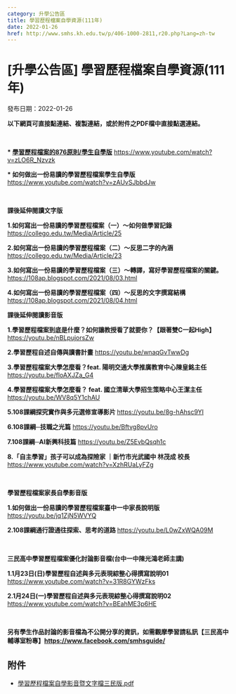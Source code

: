 ```yaml
---
category: 升學公告區
title: 學習歷程檔案自學資源(111年)
date: 2022-01-26
href: http://www.smhs.kh.edu.tw/p/406-1000-2811,r20.php?Lang=zh-tw
---
```


# [升學公告區] 學習歷程檔案自學資源(111年)

發布日期：2022-01-26

<div><div></div><div><p><span><strong><span><span>以下網頁可直接點連結、複製連結，或於附件之PDF檔中直接點選連結。</span></span></strong></span><p> <p><span><span><strong><span>* </span><a href=https://www.youtube.com/watch?v=zLO6R_Nzvzk>學習歷程檔案的876原則/學生自學版</a></strong></span><span> <a href=https://www.youtube.com/watch?v=zLO6R_Nzvzk>https://www.youtube.com/watch?v=zLO6R_Nzvzk</a></span></span><p><span><span><strong>* 如何做出一份易讀的學習歷程檔案學生自學版</strong> <a href=https://www.youtube.com/watch?v=zAUvSJbbdJw>https://www.youtube.com/watch?v=zAUvSJbbdJw</a> </span></span><p><span><span></span></span><p> <p><span><span><span><span><strong><span>課後延伸閱讀<span>文字版</span></span></strong></span></span></span></span><p><span><strong><span><span>1.</span></span></strong><span><strong>如何寫出一份易讀的學習歷程檔案（一）</strong></span><strong>～</strong><span><strong>如何做學習記錄</strong> <a href=https://collego.edu.tw/Media/Article/25>https://collego.edu.tw/Media/Article/25</a></span></span><p><span><span><strong>2.如何寫出一份易讀的學習歷程檔案（二）</strong></span><strong>～</strong><span><strong>反思二字的內涵</strong> <a href=https://collego.edu.tw/Media/Article/23>https://collego.edu.tw/Media/Article/23</a></span></span><p><span><span><strong>3.如何寫出一份易讀的學習歷程檔案（三）</strong></span><strong>～</strong><span><strong>轉譯，寫好學習歷程檔案的關鍵。</strong> <a href=https://108ap.blogspot.com/2021/08/03.html>https://108ap.blogspot.com/2021/08/03.html</a></span></span><p><span><span><strong>4.如何寫出一份易讀的學習歷程檔案（四）～反思的文字撰寫結構</strong> <a href=https://108ap.blogspot.com/2021/08/04.html>https://108ap.blogspot.com/2021/08/04.html</a></span></span><p><span></span><p><span><strong><span><span>課後延伸閱讀<span>影音版</span></span></span></strong></span><p><span><span><strong>1.學習歷程檔案到底是什麼？如何讓教授看了就要你？【跟著雙C一起High】</strong><a href=https://youtu.be/nBLpujorsZw>https://youtu.be/nBLpujorsZw</a></span></span><p><span><span><strong>2.學習歷程自述自傳與讀書計畫</strong> <a href=https://youtu.be/wnaqGvTwwDg>https://youtu.be/wnaqGvTwwDg</a></span></span><p><span><span><strong>3.學習歷程檔案大學怎麼看？feat. 陽明交通大學推廣教育中心陳皇銘主任</strong> <a href=https://youtu.be/floAXJZa_G4>https://youtu.be/floAXJZa_G4</a></span></span><p><span><span><strong>4.學習歷程檔案大學怎麼看？ feat. 國立清華大學招生策略中心王潔主任 </strong><a href=https://youtu.be/WV8q5Y1chAU>https://youtu.be/WV8q5Y1chAU</a> </span></span><p><span><span><strong>5.108課綱探究實作與多元選修宣導影片 </strong><a href=https://youtu.be/8g-hAhsc9YI>https://youtu.be/8g-hAhsc9YI</a></span></span><p><span><span><strong>6.108課綱─技職之光篇</strong> <a href=https://youtu.be/Bftvg8pvUro>https://youtu.be/Bftvg8pvUro</a></span></span><p><span><span><strong>7.108課綱─AI新興科技篇</strong> <a href=https://youtu.be/Z5EvbQsqh1c>https://youtu.be/Z5EvbQsqh1c</a></span></span><p><span><span><strong>8.「自主學習」孩子可以成為探險家 ｜新竹市光武國中 林茂成 校長</strong> <a href=https://www.youtube.com/watch?v=XzhRUaLyFZg>https://www.youtube.com/watch?v=XzhRUaLyFZg</a></span></span><p> <p><span><strong><span><span>學習歷程檔案<span>家長自學影音版</span></span></span></strong></span><p><span><span><strong>1.如何做出一份易讀的學習歷程檔案臺中一中家長說明版</strong> <a href=https://youtu.be/jq1ZjN5WVYQ>https://youtu.be/jq1ZjN5WVYQ</a> </span></span><p><span><span><strong>2.108課綱通行證通往探索、思考的道路 </strong><a href=https://youtu.be/L0wZxWQA09M>https://youtu.be/L0wZxWQA09M</a></span></span><p> <p><span><strong><span><span>三民高中學習歷程<span>檔案優化討論影音檔</span>(台中一中陳光鴻老師主講)</span></span></strong></span><p><span><span><strong>1.1月23日(日)學習歷程自述與多元表現綜整心得撰寫說明01</strong> <a href=https://www.youtube.com/watch?v=31R8GYWzFks>https://www.youtube.com/watch?v=31R8GYWzFks</a></span></span><p><span><span><strong>2.1月24日(一)學習歷程自述與多元表現綜整心得撰寫說明02</strong> <a href=https://www.youtube.com/watch?v=BEahME3p6HE>https://www.youtube.com/watch?v=BEahME3p6HE</a></span></span><p> <p><span><strong><span> 另有<span>學生作品討論</span><span>的影音檔</span>為不公開分享的資訊，如需觀摩學習<span>請私訊</span><span><span>【三民高中輔導室粉專】</span><a href=https://www.facebook.com/smhsguide/>https://www.facebook.com/smhsguide/</a> </span> </span></strong></span></div></div>

## 附件

- [學習歷程檔案自學影音暨文字檔三民版.pdf](https://www.smhs.kh.edu.tw/var/file/0/1000/attach/95/pta_2514_1597111_68270.pdf)
